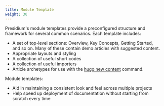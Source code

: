 ```yaml
---
title: Module Template
weight: 30
---
```

Presidium's module templates provide a preconfigured structure and framework for several common scenarios. Each template includes:
* A set of top-level sections: Overview, Key Concepts, Getting Started, and so on. Many of these contain demo articles with suggested content. 
* Appropriate layouts and styling
* A collection of useful short codes
* A collection of useful importers
* Article archetypes for use with the [hugo new content](https://gohugo.io/commands/hugo_new_content/) command.

Module templates:
* Aid in maintaining a consistent look and feel across multiple projects
* Help speed up deployment of documentation without starting from scratch every time
